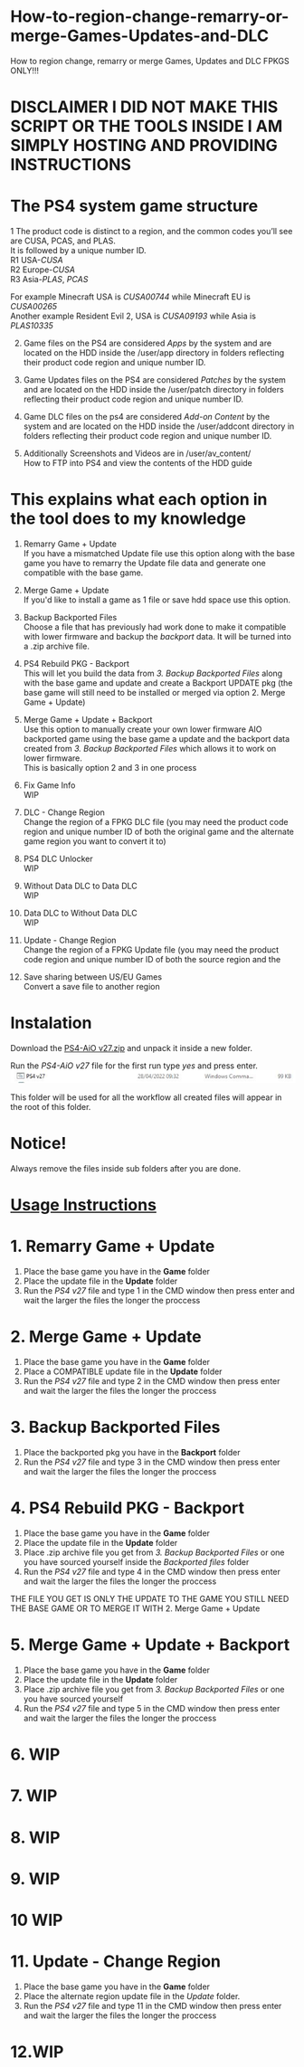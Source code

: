 # How-to-region-change-remarry-or-merge-Games-Updates-and-DLC
How to region change, remarry or merge Games, Updates and DLC   FPKGS ONLY!!!
          
# DISCLAIMER I DID NOT MAKE THIS SCRIPT OR THE TOOLS INSIDE I AM SIMPLY HOSTING AND PROVIDING INSTRUCTIONS    
        
# The PS4 system game structure  
1 The product code is distinct to a region, and the common codes you’ll see are CUSA, PCAS, and PLAS.      
It is followed by a unique number ID.        
R1 USA-*CUSA*       
R2 Europe-*CUSA*         
R3 Asia-*PLAS*, *PCAS*    
         
For example Minecraft USA is *CUSA00744* while Minecraft EU is *CUSA00265*              
Another example Resident Evil 2, USA is *CUSA09193* while Asia is *PLAS10335*     
                
2. Game files on the PS4 are considered *Apps* by the system and are located on the HDD inside the /user/app directory in folders reflecting their product code region and unique number ID.       
            
3. Game Updates files on the PS4 are considered *Patches* by the system and are located on the HDD inside the /user/patch directory in folders reflecting their product code region and unique number ID.       
      
4. Game DLC files on the ps4 are considered *Add-on Content* by the system and are located on the HDD inside the /user/addcont directory in folders reflecting their product code region and unique number ID.   
        
5. Additionally Screenshots and Videos are in /user/av_content/    
How to FTP into PS4 and view the contents of the HDD guide        
    
# This explains what each option in the tool does to my knowledge    
1. Remarry Game + Update         
If you have a mismatched Update file use this option along with the base game you have to remarry the Update file data and generate one compatible with the base game.   
        
2. Merge Game + Update      
If you'd like to install a game as 1 file or save hdd space use this option.      
        
3. Backup Backported Files    
Choose a file that has previously had work done to make it compatible with lower firmware and backup the *backport* data. It will be turned into a .zip archive file.      
       
4. PS4 Rebuild PKG - Backport       
This will let you build the data from *3. Backup Backported Files* along with the base game and update and create a Backport UPDATE pkg (the base game will still need to be installed or merged via option 2. Merge Game + Update)  
        
5. Merge Game + Update + Backport    
Use this option to manually create your own lower firmware AIO backported game using the base game a update and the backport data created from  *3. Backup Backported Files* which  allows it to work on lower firmware.    
This is basically option 2 and 3 in one process     
     
6. Fix Game Info                 
WIP        
      
7. DLC - Change Region         
Change the region of a FPKG DLC file (you may need the product code region and unique number ID of both the original game and the alternate game region you want to convert it to)
     
8. PS4 DLC Unlocker            
WIP    
      
9. Without Data DLC to Data DLC      
WIP   
      
10. Data DLC to Without Data DLC      
WIP
      
11. Update - Change Region      
Change the region of a FPKG Update file (you may need the  product code region and unique number ID of both the source region and the      
        
12. Save sharing between US/EU Games           
Convert a save file to another region         
      
# Instalation 
Download the [PS4-AiO v27.zip](https://github.com/DrYenyen/How-to-region-change-remarry-and-or-merge-Games-Updates-and-DLC/releases/download/Copy/PS4-AiO.v27.zip) and unpack it inside a new folder.
      
Run the *PS4-AiO v27* file for the first run type *yes* and press enter.      
![-](imgs/desc.JPG)    
          
This folder will be used for all the workflow all created files will appear in the root of this folder.     
     
# Notice!    
Always remove the files inside sub folders after you are done.   
     
# <ins>Usage Instructions<ins>                
      
# 1. Remarry Game + Update    
1. Place the base game you have in the **Game** folder   
2. Place the update file in the **Update** folder     
3. Run the *PS4 v27* file and type 1 in the CMD window then press enter and wait the larger the files the longer the proccess       
          
# 2. Merge Game + Update   
1. Place the base game you have in the **Game** folder      
2. Place a COMPATIBLE update file in the **Update** folder       
3. Run the *PS4 v27* file and type 2 in the CMD window then press enter and wait the larger the files the longer the proccess        
     
# 3. Backup Backported Files        
1. Place the backported pkg you have in the **Backport** folder         
2. Run the *PS4 v27* file and type 3 in the CMD window then press enter and wait the larger the files the longer the proccess               
     
# 4. PS4 Rebuild PKG - Backport     
1. Place the base game you have in the **Game** folder  
2. Place the update file in the **Update** folder     
3. Place .zip archive file you get from *3. Backup Backported Files* or one you have sourced yourself inside the *Backported files* folder 
4. Run the *PS4 v27* file and type 4 in the CMD window then press enter and wait the larger the files the longer the proccess   
           
THE FILE YOU GET IS ONLY THE UPDATE TO THE GAME YOU STILL NEED THE BASE GAME OR TO MERGE IT WITH 2. Merge Game + Update           
     
# 5. Merge Game + Update + Backport    
1. Place the base game you have in the **Game** folder  
2. Place the update file in the **Update** folder 
3. Place .zip archive file you get from *3. Backup Backported Files* or one you have sourced yourself       
4. Run the *PS4 v27* file and type 5 in the CMD window then press enter and wait the larger the files the longer the proccess   
     
# 6. WIP 
# 7. WIP 
# 8. WIP        
# 9. WIP          
# 10 WIP      
# 11. Update - Change Region
1. Place the base game you have in the **Game** folder   
2. Place the alternate region update file in the *Update* folder.    
3. Run the *PS4 v27* file and type 11 in the CMD window then press enter and wait the larger the files the longer the proccess        
# 12.WIP 